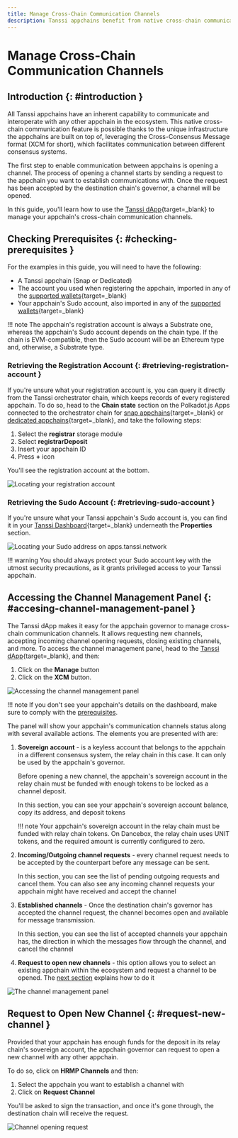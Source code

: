 ```yaml
---
title: Manage Cross-Chain Communication Channels
description: Tanssi appchains benefit from native cross-chain communication, which allows fast and secure bridging leveraging the architecture they are built on top of.
---
```


# Manage Cross-Chain Communication Channels

## Introduction {: #introduction }

All Tanssi appchains have an inherent capability to communicate and interoperate with any other appchain in the ecosystem. This native cross-chain communication feature is possible thanks to the unique infrastructure the appchains are built on top of, leveraging the Cross-Consensus Message format (XCM for short), which facilitates communication between different consensus systems.

The first step to enable communication between appchains is opening a channel. The process of opening a channel starts by sending a request to the appchain you want to establish communications with. Once the request has been accepted by the destination chain's governor, a channel will be opened. 

In this guide, you'll learn how to use the [Tanssi dApp](https://apps.tanssi.network){target=\_blank} to manage your appchain's cross-chain communication channels.

## Checking Prerequisites {: #checking-prerequisites }

For the examples in this guide, you will need to have the following:

- A Tanssi appchain (Snap or Dedicated)
- The account you used when registering the appchain, imported in any of the [supported wallets](/builders/deploy/dapp/#supported-wallets){target=\_blank}
- Your appchain's Sudo account, also imported in any of the [supported wallets](/builders/deploy/dapp/#supported-wallets){target=\_blank}

!!! note
    The appchain's registration account is always a Substrate one, whereas the appchain's Sudo account depends on the chain type. If the chain is EVM-compatible, then the Sudo account will be an Ethereum type and, otherwise, a Substrate type.

### Retrieving the Registration Account {: #retrieving-registration-account }

If you're unsure what your registration account is, you can query it directly from the Tanssi orchestrator chain, which keeps records of every registered appchain. To do so, head to the **Chain state** section on the Polkadot.js Apps connected to the orchestrator chain for [snap appchains](https://polkadot.js.org/apps/?rpc=wss%3A%2F%2Ffraa-flashbox-rpc.a.stagenet.tanssi.network#/chainstate){target=\_blank} or [dedicated appchains](https://polkadot.js.org/apps/?rpc=wss%3A%2F%2Ffraa-dancebox-rpc.a.dancebox.tanssi.network#/chainstate){target=\_blank}, and take the following steps:

1. Select the **registrar** storage module
2. Select **registrarDeposit**
3. Insert your appchain ID
4. Press **+** icon

You'll see the registration account at the bottom.

![Locating your registration account](/images/builders/manage/dapp/xcm-channels/xcm-channels-1.webp)

### Retrieving the Sudo Account {: #retrieving-sudo-account }

If you're unsure what your Tanssi appchain's Sudo account is, you can find it in your [Tanssi Dashboard](https://apps.tanssi.network){target=\_blank} underneath the **Properties** section.

![Locating your Sudo address on apps.tanssi.network](/images/builders/manage/dapp/xcm-channels/xcm-channels-2.webp)

!!! warning
    You should always protect your Sudo account key with the utmost security precautions, as it grants privileged access to your Tanssi appchain.

## Accessing the Channel Management Panel {: #accesing-channel-management-panel }

The Tanssi dApp makes it easy for the appchain governor to manage cross-chain communication channels. It allows requesting new channels, accepting incoming channel opening requests, closing existing channels, and more. To access the channel management panel, head to the [Tanssi dApp](https://apps.tanssi.network/){target=\_blank}, and then: 

1. Click on the **Manage** button
2. Click on the **XCM** button.

![Accessing the channel management panel](/images/builders/manage/dapp/xcm-channels/xcm-channels-3.webp)

!!! note
    If you don't see your appchain's details on the dashboard, make sure to comply with the [prerequisites](#checking-prerequisites).

The panel will show your appchain's communication channels status along with several available actions. The elements you are presented with are:

1. **Sovereign account** - is a keyless account that belongs to the appchain in a different consensus system, the relay chain in this case. It can only be used by the appchain's governor. 

    Before opening a new channel, the appchain's sovereign account in the relay chain must be funded with enough tokens to be locked as a channel deposit.

    In this section, you can see your appchain's sovereign account balance, copy its address, and deposit tokens

    !!! note
        Your appchain's sovereign account in the relay chain must be funded with relay chain tokens. On Dancebox, the relay chain uses UNIT tokens, and the required amount is currently configured to zero.

2. **Incoming/Outgoing channel requests** - every channel request needs to be accepted by the counterpart before any message can be sent. 

    In this section, you can see the list of pending outgoing requests and cancel them. You can also see any incoming channel requests your appchain might have received and accept the channel

3. **Established channels** - Once the destination chain's governor has accepted the channel request, the channel becomes open and available for message transmission.

    In this section, you can see the list of accepted channels your appchain has, the direction in which the messages flow through the channel, and cancel the channel

4. **Request to open new channels** - this option allows you to select an existing appchain within the ecosystem and request a channel to be opened. The [next section](#request-new-channel) explains how to do it

![The channel management panel](/images/builders/manage/dapp/xcm-channels/xcm-channels-4.webp)

## Request to Open New Channel {: #request-new-channel }

Provided that your appchain has enough funds for the deposit in its relay chain's sovereign account, the appchain governor can request to open a new channel with any other appchain. 

To do so, click on **HRMP Channels** and then:

1. Select the appchain you want to establish a channel with
2. Click on **Request Channel**

You'll be asked to sign the transaction, and once it's gone through, the destination chain will receive the request. 

![Channel opening request](/images/builders/manage/dapp/xcm-channels/xcm-channels-5.webp)
